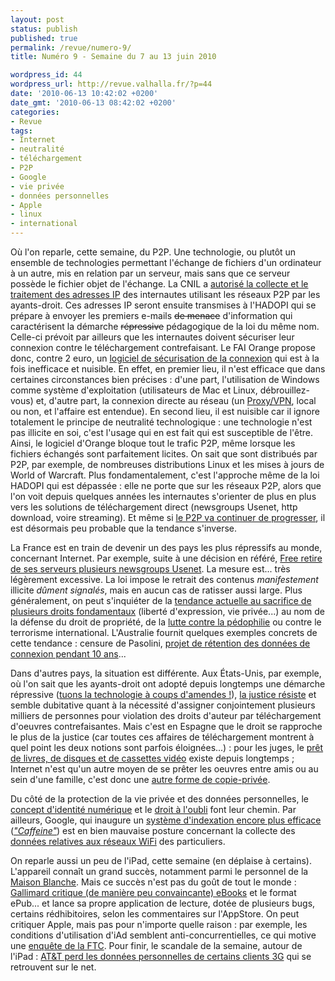 ```yaml
---
layout: post
status: publish
published: true
permalink: /revue/numero-9/
title: Numéro 9 - Semaine du 7 au 13 juin 2010

wordpress_id: 44
wordpress_url: http://revue.valhalla.fr/?p=44
date: '2010-06-13 10:42:02 +0200'
date_gmt: '2010-06-13 08:42:02 +0200'
categories:
- Revue
tags:
- Internet
- neutralité
- téléchargement
- P2P
- Google
- vie privée
- données personnelles
- Apple
- linux
- international
---
```

<p>Où l'on reparle, cette semaine, du P2P. Une technologie, ou plutôt un ensemble de technologies permettant l'échange de fichiers d'un ordinateur à un autre, mis en relation par un serveur, mais sans que ce serveur possède le fichier objet de l'échange. La CNIL a <a href="http://www.numerama.com/magazine/15937-hadopi-la-cnil-autorise-la-collecte-des-adresses-ip-maj.html">autorisé la collecte et le traitement des adresses IP</a> des internautes utilisant les réseaux P2P par les ayants-droit. Ces adresses IP seront ensuite transmises à l'HADOPI qui se prépare à envoyer les premiers e-mails <s>de menace</s> d'information qui caractérisent la démarche <s>répressive</s> pédagogique de la loi du même nom. Celle-ci prévoit par ailleurs que les internautes doivent sécuriser leur connexion contre le téléchargement contrefaisant. Le FAI Orange propose donc, contre 2 euro, un <a href="http://pro.clubic.com/legislation-loi-internet/hadopi/actualite-346078-hadopi-orange-logiciel-securisation-inutile.html">logiciel de sécurisation de la connexion</a> qui est à la fois inefficace et nuisible. En effet, en premier lieu, il n'est efficace que dans certaines circonstances bien précises : d'une part, l'utilisation de Windows comme système d'exploitation (utilisateurs de Mac et Linux, débrouillez-vous) et, d'autre part, la connexion directe au réseau (un <a href="http://www.valhalla.fr/2010/03/04/informatique-personnelle-et-securite/#43">Proxy/VPN</a>, local ou non, et l'affaire est entendue). En second lieu, il est nuisible car il ignore totalement le principe de neutralité technologique : une technologie n'est pas illicite en soi, c'est l'usage qui en est fait qui est susceptible de l'être. Ainsi, le logiciel d'Orange bloque tout le trafic P2P, même lorsque les fichiers échangés sont parfaitement licites. On sait que sont distribués par P2P, par exemple, de nombreuses distributions Linux et les mises à jours de World of Warcraft. Plus fondamentalement, c'est l'approche même de la loi HADOPI qui est dépassée : elle ne porte que sur les réseaux P2P, alors que l'on voit depuis quelques années les internautes s'orienter de plus en plus vers les solutions de téléchargement direct (newsgroups Usenet, http download, voire streaming). Et même si <a href="http://www.numerama.com/magazine/15944-cisco-prevoit-un-doublement-du-trafic-p2p-des-2014.html">le P2P va continuer de progresser</a>, il est désormais peu probable que la tendance s'inverse.</p>
<p>La France est en train de devenir un des pays les plus répressifs au monde, concernant Internet. Par exemple, suite à une décision en référé, <a href="http://www.pcinpact.com/actu/news/57579-newsgroups-free-blocage-sevn-fndf.htm">Free retire de ses serveurs plusieurs newsgroups Usenet</a>. La mesure est... très légèrement excessive. La loi impose le retrait des contenus <i>manifestement</i> illicite <i>dûment signalés</i>, mais en aucun cas de ratisser aussi large. Plus généralement, on peut s'inquiéter de la <a href="http://www.numerama.com/magazine/15947-la-cnil-europeenne-souhaite-que-l-acta-ne-bafoue-pas-les-droits-fondamentaux.html">tendance actuelle au sacrifice de plusieurs droits fondamentaux</a> (liberté d'expression, vie privée...) au nom de la défense du droit de propriété, de la <a href="http://www.pcinpact.com/actu/news/57558-filtrage-blocage-instrumentalisation-juge-autorite.htm">lutte contre la pédophilie</a> ou contre le terrorisme international. L'Australie fournit quelques exemples concrets de cette tendance : censure de Pasolini, <a href="http://www.numerama.com/magazine/15952-l-australie-envisage-de-conserver-l-historique-des-recherches-et-les-mails-pendant-10-ans.html">projet de rétention des données de connexion pendant 10 ans</a>...</p>
<p>Dans d'autres pays, la situation est différente. Aux États-Unis, par exemple, où l'on sait que les ayants-droit ont adopté depuis longtemps une démarche répressive (<a href="http://www.numerama.com/magazine/15912-une-amende-d-un-milliard-de-dollars-pour-tuer-limewire.html">tuons la technologie à coups d'amendes !</a>), <a href="http://www.numerama.com/magazine/15924-une-juge-americaine-remet-en-cause-les-actions-de-masse-contre-les-p2pistes.html">la justice résiste</a> et semble dubitative quant à la nécessité d'assigner conjointement plusieurs milliers de personnes pour violation des droits d'auteur par téléchargement d'oeuvres contrefaisantes. Mais c'est en Espagne que le droit se rapproche le plus de la justice (car toutes ces affaires de téléchargement montrent à quel point les deux notions sont parfois éloignées...) : pour les juges, le <a href="http://www.numerama.com/magazine/15911-le-p2p-s-apparente-au-pret-de-livres-selon-la-justice-espagnole.html">prêt de livres, de disques et de cassettes vidéo</a> existe depuis longtemps ; Internet n'est qu'un autre moyen de se prêter les oeuvres entre amis ou au sein d'une famille, c'est donc une <a href="http://www.pcinpact.com/actu/news/57526-espagne-partage-peertopeer-justice.htm">autre forme de copie-privée</a>.</p>
<p>Du côté de la protection de la vie privée et des données personnelles, le <a href="http://www.les-infostrateges.com/actu/1006975/identite-numerique-enjeux-et-perspectives">concept d'identité numérique</a> et le <a href="http://www.feral-avocats.com/fr/nos-publications/articles_de_presse/557/593.html">droit à l'oubli</a> font leur chemin.  Par ailleurs, Google, qui inaugure un <a href="http://www.lemondeinformatique.fr/actualites/lire-avec-caffeine-google-passe-a-l-indexation-quasi-instantanee-30881.html">système d'indexation encore plus efficace</a> (<a href="http://www.numerama.com/magazine/15919-google-caffeine-ambitionne-de-fournir-un-index-constamment-a-jour.html"><i>"Caffeine"</i></a>) est en bien mauvaise posture concernant la collecte des <a href="http://www.numerama.com/magazine/15932-google-aurait-volontairement-collecte-des-donnees-privees-en-wi-fi-selon-une-ong.html">données relatives aux réseaux WiFi</a> des particuliers.</p>
<p>On reparle aussi un peu de l'iPad, cette semaine (en déplaise à certains). L'appareil connaît un grand succès, notamment parmi le personnel de la <a href="http://www.mac4ever.com/news/55082/la_maison_blanche_aime_l_ipad/">Maison Blanche</a>. Mais ce succès n'est pas du goût de tout le monde : <a href="http://www.igeneration.fr/itunes/antoine-gallimard-s-attaque-l-ibookstore-et-son-format-epub-11727">Gallimard critique (de manière peu convaincante) eBooks</a> et le format ePub... et lance sa propre application de lecture, dotée de plusieurs bugs, certains rédhibitoires, selon les commentaires sur l'AppStore. On peut critiquer Apple, mais pas pour n'importe quelle raison : par exemple, les conditions d'utilisation d'iAd semblent anti-concurrentielles, ce qui motive une <a href="http://www.numerama.com/magazine/15958-apple-sous-le-coup-d-une-enquete-de-la-ftc-pour-entrave-a-la-concurrence.html">enquête de la FTC</a>. Pour finir, le scandale de la semaine, autour de l'iPad : <a href="http://www.mac4ever.com/news/55081/quand_at_t_seme_les_courriels_de_ses_clients_ipad/">AT&T perd les données personnelles de certains clients 3G</a> qui se retrouvent sur le net.</p>

